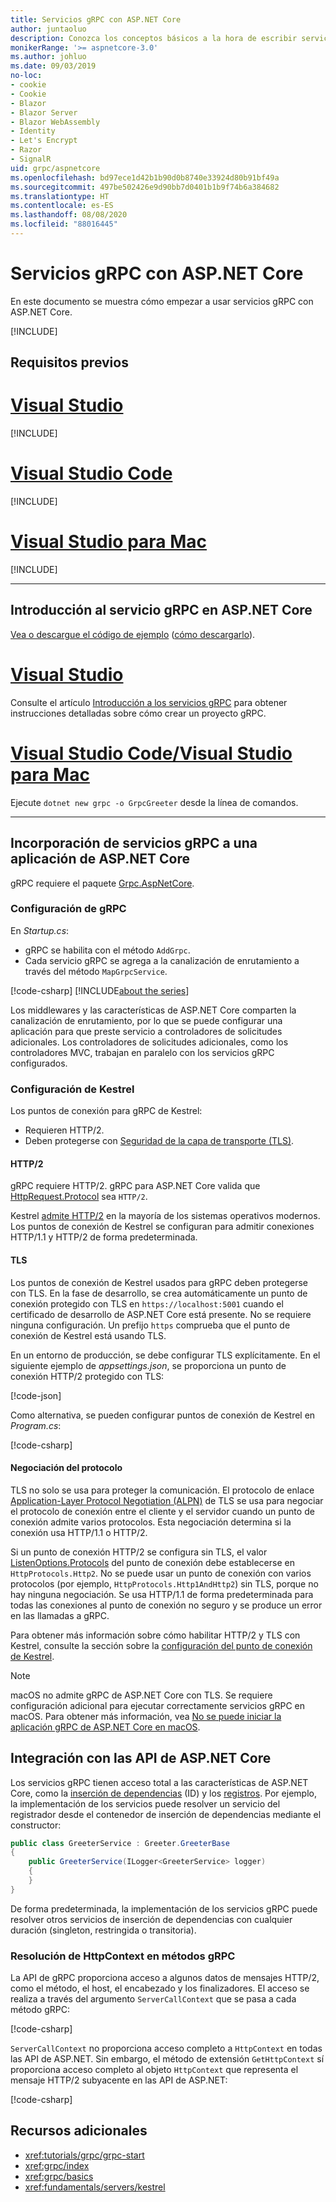 ```yaml
---
title: Servicios gRPC con ASP.NET Core
author: juntaoluo
description: Conozca los conceptos básicos a la hora de escribir servicios gRPC con ASP.NET Core.
monikerRange: '>= aspnetcore-3.0'
ms.author: johluo
ms.date: 09/03/2019
no-loc:
- cookie
- Cookie
- Blazor
- Blazor Server
- Blazor WebAssembly
- Identity
- Let's Encrypt
- Razor
- SignalR
uid: grpc/aspnetcore
ms.openlocfilehash: bd97ece1d42b1b90d0b8740e33924d80b91bf49a
ms.sourcegitcommit: 497be502426e9d90bb7d0401b1b9f74b6a384682
ms.translationtype: HT
ms.contentlocale: es-ES
ms.lasthandoff: 08/08/2020
ms.locfileid: "88016445"
---
```

# <a name="grpc-services-with-aspnet-core"></a>Servicios gRPC con ASP.NET Core

En este documento se muestra cómo empezar a usar servicios gRPC con ASP.NET Core.

[!INCLUDE[](~/includes/gRPCazure.md)]

## <a name="prerequisites"></a>Requisitos previos

# <a name="visual-studio"></a>[Visual Studio](#tab/visual-studio)

[!INCLUDE[](~/includes/net-core-prereqs-vs-3.0.md)]

# <a name="visual-studio-code"></a>[Visual Studio Code](#tab/visual-studio-code)

[!INCLUDE[](~/includes/net-core-prereqs-vsc-3.0.md)]

# <a name="visual-studio-for-mac"></a>[Visual Studio para Mac](#tab/visual-studio-mac)

[!INCLUDE[](~/includes/net-core-prereqs-mac-3.0.md)]

---

## <a name="get-started-with-grpc-service-in-aspnet-core"></a>Introducción al servicio gRPC en ASP.NET Core

[Vea o descargue el código de ejemplo](https://github.com/dotnet/AspNetCore.Docs/tree/master/aspnetcore/tutorials/grpc/grpc-start/sample) ([cómo descargarlo](xref:index#how-to-download-a-sample)).

# <a name="visual-studio"></a>[Visual Studio](#tab/visual-studio)

Consulte el artículo [Introducción a los servicios gRPC](xref:tutorials/grpc/grpc-start) para obtener instrucciones detalladas sobre cómo crear un proyecto gRPC.

# <a name="visual-studio-code--visual-studio-for-mac"></a>[Visual Studio Code/Visual Studio para Mac](#tab/visual-studio-code+visual-studio-mac)

Ejecute `dotnet new grpc -o GrpcGreeter` desde la línea de comandos.

---

## <a name="add-grpc-services-to-an-aspnet-core-app"></a>Incorporación de servicios gRPC a una aplicación de ASP.NET Core

gRPC requiere el paquete [Grpc.AspNetCore](https://www.nuget.org/packages/Grpc.AspNetCore).

### <a name="configure-grpc"></a>Configuración de gRPC

En *Startup.cs*:

* gRPC se habilita con el método `AddGrpc`.
* Cada servicio gRPC se agrega a la canalización de enrutamiento a través del método `MapGrpcService`.

[!code-csharp[](~/tutorials/grpc/grpc-start/sample/GrpcGreeter/Startup.cs?name=snippet&highlight=7,24)]
[!INCLUDE[about the series](~/includes/code-comments-loc.md)]

Los middlewares y las características de ASP.NET Core comparten la canalización de enrutamiento, por lo que se puede configurar una aplicación para que preste servicio a controladores de solicitudes adicionales. Los controladores de solicitudes adicionales, como los controladores MVC, trabajan en paralelo con los servicios gRPC configurados.

### <a name="configure-kestrel"></a>Configuración de Kestrel

Los puntos de conexión para gRPC de Kestrel:

* Requieren HTTP/2.
* Deben protegerse con [Seguridad de la capa de transporte (TLS)](https://tools.ietf.org/html/rfc5246).

#### <a name="http2"></a>HTTP/2

gRPC requiere HTTP/2. gRPC para ASP.NET Core valida que [HttpRequest.Protocol](xref:Microsoft.AspNetCore.Http.HttpRequest.Protocol*) sea `HTTP/2`.

Kestrel [admite HTTP/2](xref:fundamentals/servers/kestrel#http2-support) en la mayoría de los sistemas operativos modernos. Los puntos de conexión de Kestrel se configuran para admitir conexiones HTTP/1.1 y HTTP/2 de forma predeterminada.

#### <a name="tls"></a>TLS

Los puntos de conexión de Kestrel usados para gRPC deben protegerse con TLS. En la fase de desarrollo, se crea automáticamente un punto de conexión protegido con TLS en `https://localhost:5001` cuando el certificado de desarrollo de ASP.NET Core está presente. No se requiere ninguna configuración. Un prefijo `https` comprueba que el punto de conexión de Kestrel está usando TLS.

En un entorno de producción, se debe configurar TLS explícitamente. En el siguiente ejemplo de *appsettings.json*, se proporciona un punto de conexión HTTP/2 protegido con TLS:

[!code-json[](~/grpc/aspnetcore/sample/appsettings.json?highlight=4)]

Como alternativa, se pueden configurar puntos de conexión de Kestrel en *Program.cs*:

[!code-csharp[](~/grpc/aspnetcore/sample/Program.cs?highlight=7&name=snippet)]

#### <a name="protocol-negotiation"></a>Negociación del protocolo

TLS no solo se usa para proteger la comunicación. El protocolo de enlace [Application-Layer Protocol Negotiation (ALPN)](https://tools.ietf.org/html/rfc7301#section-3) de TLS se usa para negociar el protocolo de conexión entre el cliente y el servidor cuando un punto de conexión admite varios protocolos. Esta negociación determina si la conexión usa HTTP/1.1 o HTTP/2.

Si un punto de conexión HTTP/2 se configura sin TLS, el valor [ListenOptions.Protocols](xref:fundamentals/servers/kestrel#listenoptionsprotocols) del punto de conexión debe establecerse en `HttpProtocols.Http2`. No se puede usar un punto de conexión con varios protocolos (por ejemplo, `HttpProtocols.Http1AndHttp2`) sin TLS, porque no hay ninguna negociación. Se usa HTTP/1.1 de forma predeterminada para todas las conexiones al punto de conexión no seguro y se produce un error en las llamadas a gRPC.

Para obtener más información sobre cómo habilitar HTTP/2 y TLS con Kestrel, consulte la sección sobre la [configuración del punto de conexión de Kestrel](xref:fundamentals/servers/kestrel#endpoint-configuration).

> [!NOTE]
> macOS no admite gRPC de ASP.NET Core con TLS. Se requiere configuración adicional para ejecutar correctamente servicios gRPC en macOS. Para obtener más información, vea [No se puede iniciar la aplicación gRPC de ASP.NET Core en macOS](xref:grpc/troubleshoot#unable-to-start-aspnet-core-grpc-app-on-macos).

## <a name="integration-with-aspnet-core-apis"></a>Integración con las API de ASP.NET Core

Los servicios gRPC tienen acceso total a las características de ASP.NET Core, como la [inserción de dependencias](xref:fundamentals/dependency-injection) (ID) y los [registros](xref:fundamentals/logging/index). Por ejemplo, la implementación de los servicios puede resolver un servicio del registrador desde el contenedor de inserción de dependencias mediante el constructor:

```csharp
public class GreeterService : Greeter.GreeterBase
{
    public GreeterService(ILogger<GreeterService> logger)
    {
    }
}
```

De forma predeterminada, la implementación de los servicios gRPC puede resolver otros servicios de inserción de dependencias con cualquier duración (singleton, restringida o transitoria).

### <a name="resolve-httpcontext-in-grpc-methods"></a>Resolución de HttpContext en métodos gRPC

La API de gRPC proporciona acceso a algunos datos de mensajes HTTP/2, como el método, el host, el encabezado y los finalizadores. El acceso se realiza a través del argumento `ServerCallContext` que se pasa a cada método gRPC:

[!code-csharp[](~/grpc/aspnetcore/sample/GrcpService/GreeterService.cs?highlight=3-4&name=snippet)]

`ServerCallContext` no proporciona acceso completo a `HttpContext` en todas las API de ASP.NET. Sin embargo, el método de extensión `GetHttpContext` sí proporciona acceso completo al objeto `HttpContext` que representa el mensaje HTTP/2 subyacente en las API de ASP.NET:

[!code-csharp[](~/grpc/aspnetcore/sample/GrcpService/GreeterService2.cs?highlight=6-7&name=snippet)]


## <a name="additional-resources"></a>Recursos adicionales

* <xref:tutorials/grpc/grpc-start>
* <xref:grpc/index>
* <xref:grpc/basics>
* <xref:fundamentals/servers/kestrel>

